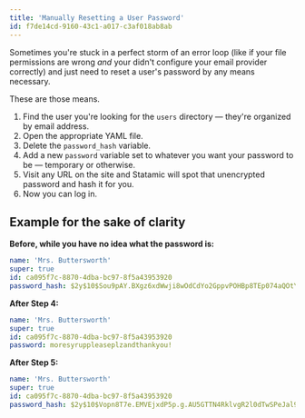```yaml
---
title: 'Manually Resetting a User Password'
id: f7de14cd-9160-43c1-a017-c3af018ab8ab
---
```

Sometimes you're stuck in a perfect storm of an error loop (like if your file permissions are wrong _and_ your didn't configure your email provider correctly) and just need to reset a user's password by any means necessary.

These are those means.

1. Find the user you're looking for the `users` directory — they're organized by email address.
2. Open the appropriate YAML file.
3. Delete the `password_hash` variable.
4. Add a new `password` variable set to whatever you want your password to be — temporary or otherwise.
5. Visit any URL on the site and Statamic will spot that unencrypted password and hash it for you.
6. Now you can log in.

## Example for the sake of clarity

**Before, while you have no idea what the password is:**
``` yaml
name: 'Mrs. Buttersworth'
super: true
id: ca095f7c-8870-4dba-bc97-8f5a43953920
password_hash: $2y$10$Sou9pAY.BXgz6xdWwji8wOdCdYo2GppvPOHBp8TEp074aQOtYl8AS
```

**After Step 4:**
``` yaml
name: 'Mrs. Buttersworth'
super: true
id: ca095f7c-8870-4dba-bc97-8f5a43953920
password: moresyruppleaseplzandthankyou!
```

**After Step 5:**
``` yaml
name: 'Mrs. Buttersworth'
super: true
id: ca095f7c-8870-4dba-bc97-8f5a43953920
password_hash: $2y$10$Vopn8T7e.EMVEjxdP5p.g.AU5GTTN4RklvgR2l0dTwSPeJal91v/q
```
